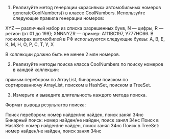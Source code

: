 1. Реализуйте метод генерации «красивых» автомобильных номеров generateCoolNumbers() в классе CoolNumbers. Используйте следующие правила генерации номеров:

XYZ — различный набор из списка разрешенных букв, N — цифры, R — регион (от 01 до 199);
XNNNYZR — пример: A111BC197, У777HC66.
В госномерах автомобилей в РФ используются следующие буквы: А, В, Е, К, М, Н, О, Р, С, Т, У, Х

В коллекции должно быть не менее 2 млн номеров.

2. Реализуйте методы поиска класса CoolNumbers по поиску номеров в каждой коллекции:

прямым перебором по ArrayList,
бинарным поиском по сортированному ArrayList,
поиском в HashSet,
поиском в TreeSet.
 
3. Измерьте и выведите длительность каждого метода поиска. 

Формат вывода результатов поиска:

Поиск перебором: номер найден/не найден, поиск занял 34нс
Бинарный поиск: номер найден/не найден, поиск занял 34нс
Поиск в HashSet: номер найден/не найден, поиск занял 34нс
Поиск в TreeSet: номер найден/не найден, поиск занял 34нс
